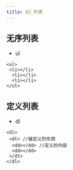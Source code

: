 ```yaml
---
title: 02_列表
---
```

## 无序列表

- ul

```
<ul>
 <li></li>
  <li></li>
  <li></li>
</ul>
```

## 定义列表

- dl

```
<dl>
 <dt> //被定义的东西
  <dd></dd> //定义的内容 
  <dd></dd>
 </dt>
</dl>
```
